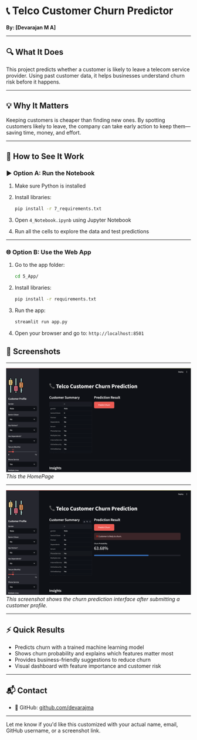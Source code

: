 
# 📞 Telco Customer Churn Predictor

**By: \[Devarajan M A]**

---

## 🔍 What It Does

This project predicts whether a customer is likely to leave a telecom service provider.
Using past customer data, it helps businesses understand churn risk before it happens.

---

## 💡 Why It Matters

Keeping customers is cheaper than finding new ones.
By spotting customers likely to leave, the company can take early action to keep them—saving time, money, and effort.

---

## 🚀 How to See It Work

### ▶ Option A: Run the Notebook

1. Make sure Python is installed
2. Install libraries:

   ```bash
   pip install -r 7_requirements.txt  
   ```
3. Open `4_Notebook.ipynb` using Jupyter Notebook
4. Run all the cells to explore the data and test predictions

---

### 🌐 Option B: Use the Web App

1. Go to the app folder:

   ```bash
   cd 5_App/  
   ```
2. Install libraries:

   ```bash
   pip install -r requirements.txt  
   ```
3. Run the app:

   ```bash
   streamlit run app.py  
   ```
4. Open your browser and go to:
   `http://localhost:8501`

## 📸 Screenshots
---
![App Home Page](screenshots/s1.png)
*This the HomePage*

---

![App Home Page](screenshots/s2.png)
*This screenshot shows the churn prediction interface after submitting a customer profile.*

---

## ⚡ Quick Results

* Predicts churn with a trained machine learning model
* Shows churn probability and explains which features matter most
* Provides business-friendly suggestions to reduce churn
* Visual dashboard with feature importance and customer risk

---

## 📬 Contact

* 🐙 GitHub: [github.com/devarajma](https://github.com/devarajma)

---

Let me know if you'd like this customized with your actual name, email, GitHub username, or a screenshot link.
